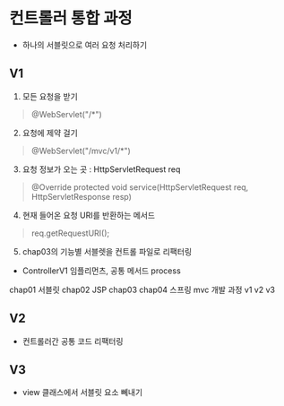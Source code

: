 # 컨트롤러 통합 과정
- 하나의 서블릿으로 여러 요청 처리하기

## V1
1. 모든 요청을 받기 
  > @WebServlet("/*")
2. 요청에 제약 걸기
  > @WebServlet("/mvc/v1/*")
3. 요청 정보가 오는 곳 : HttpServletRequest req
  > @Override protected void service(HttpServletRequest req, HttpServletResponse resp) 
4. 현재 들어온 요청 URI를 반환하는 메서드 
  > req.getRequestURI();
5. chap03의 기능별 서블렛을 컨트롤 파일로 리팩터링
- ControllerV1 임플리먼츠, 공통 메서드 process


chap01 서블릿
chap02 JSP
chap03 
chap04 스프링 mvc 개발 과정
 v1
 v2
 v3

## V2
- 컨트롤러간 공통 코드 리팩터링

## V3
- view 클래스에서 서블릿 요소 뻬내기